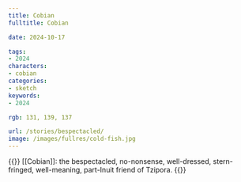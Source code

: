 ```yaml
---
title: Cobian
fulltitle: Cobian

date: 2024-10-17

tags:
- 2024
characters:
- cobian
categories:
- sketch
keywords:
- 2024

rgb: 131, 139, 137

url: /stories/bespectacled/
image: /images/fullres/cold-fish.jpg
---
```

{{<note caption>}}
[[Cobian]]: the bespectacled, no-nonsense, well-dressed, stern-fringed, well-meaning, part-Inuit friend of Tzipora.
{{</note>}}